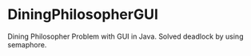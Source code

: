 # DiningPhilosopherGUI
Dining Philosopher Problem with GUI in Java. Solved deadlock by using semaphore.
